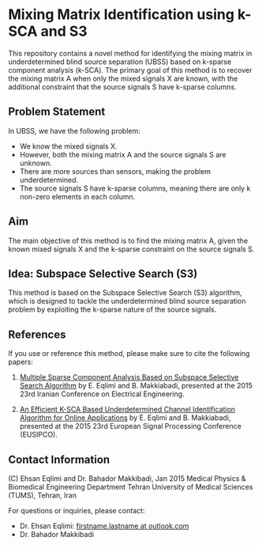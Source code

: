 # Mixing Matrix Identification using k-SCA and S3

This repository contains a novel method for identifying the mixing matrix in underdetermined blind source separation (UBSS) based on k-sparse component analysis (k-SCA). The primary goal of this method is to recover the mixing matrix A when only the mixed signals X are known, with the additional constraint that the source signals S have k-sparse columns.

## Problem Statement

In UBSS, we have the following problem:

- We know the mixed signals X.
- However, both the mixing matrix A and the source signals S are unknown.
- There are more sources than sensors, making the problem underdetermined.
- The source signals S have k-sparse columns, meaning there are only k non-zero elements in each column.

## Aim

The main objective of this method is to find the mixing matrix A, given the known mixed signals X and the k-sparse constraint on the source signals S.

## Idea: Subspace Selective Search (S3)

This method is based on the Subspace Selective Search (S3) algorithm, which is designed to tackle the underdetermined blind source separation problem by exploiting the k-sparse nature of the source signals.

## References

If you use or reference this method, please make sure to cite the following papers:

1. [Multiple Sparse Component Analysis Based on Subspace Selective Search Algorithm](https://ieeexplore.ieee.org/abstract/document/7146277) by E. Eqlimi and B. Makkiabadi, presented at the 2015 23rd Iranian Conference on Electrical Engineering.

2. [An Efficient K-SCA Based Underdetermined Channel Identification Algorithm for Online Applications](https://ieeexplore.ieee.org/document/7362867) by E. Eqlimi and B. Makkiabadi, presented at the 2015 23rd European Signal Processing Conference (EUSIPCO).

## Contact Information

(C) Ehsan Eqlimi and Dr. Bahador Makkibadi, Jan 2015
Medical Physics & Biomedical Engineering Department
Tehran University of Medical Sciences (TUMS), Tehran, Iran

For questions or inquiries, please contact:
- Dr. Ehsan Eqlimi: [firstname.lastname at outlook.com](mailto:ehsan.eqlimi@outlook.com)
- Dr. Bahador Makkibadi
